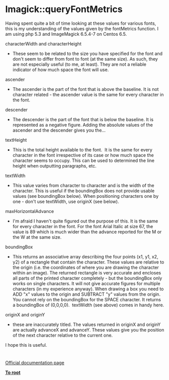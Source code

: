 # Imagick::queryFontMetrics





Having spent quite a bit of time looking at these values for various fonts, this is my understanding of the values given by the fontMetrics function. I am using php 5.3 and ImageMagick 6.5.4-7 on Centos 6.5.

characterWidth and characterHeight
- These seem to be related to the size you have specified for the font and don&apos;t seem to differ from font to font (at the same size). As such, they are not especially useful (to me, at least). They are not a reliable indicator of how much space the font will use.

ascender
- The ascender is the part of the font that is above the baseline. It is not character related - the ascender value is the same for every character in the font.

descender
- The descender is the part of the font that is below the baseline. It is represented as a negative figure. Adding the absolute values of the ascender and the descender gives you the...

textHeight
- This is the total height available to the font.&#xA0; It is the same for every character in the font irrespective of its case or how much space the character seems to occupy. This can be used to determined the line height when outputting paragraphs, etc.

textWidth
- This value varies from character to character and is the width of the character. This is useful if the boundingBox does not provide usable values (see boundingBox below). When positioning characters one by one - don&apos;t use textWidth, use originX (see below).

maxHorizontalAdvance
- I&apos;m afraid I haven&apos;t quite figured out the purpose of this. It is the same for every character in the font. For the font Arial Italic at size 67, the value is 89 which is much wider than the advance reported for the M or the W at the same size.

boundingBox
- This returns an associative array describing the four points (x1, y1, x2, y2) of a rectangle that contain the character. These values are relative to the origin (i.e. the coordinates of where you are drawing the character within an image). The returned rectangle is very accurate and encloses all parts of the printed character completely - but the boundingBox only works on single characters. It will not give accurate figures for multiple characters (in my experience anyway). When drawing a box you need to ADD &quot;x&quot; values to the origin and SUBTRACT &quot;y&quot; values from the origin. You cannot rely on the boundingBox for the SPACE character. It returns a boundingBox of (0,0,0,0).&#xA0; textWidth (see above) comes in handy here.

originX and originY
- these are inaccurately titled. The values returned in originX and originY are actually advanceX and advanceY. These values give you the position of the next character relative to the current one. 

I hope this is useful.

  

#

[Official documentation page](https://www.php.net/manual/en/imagick.queryfontmetrics.php)

**[To root](/README.md)**